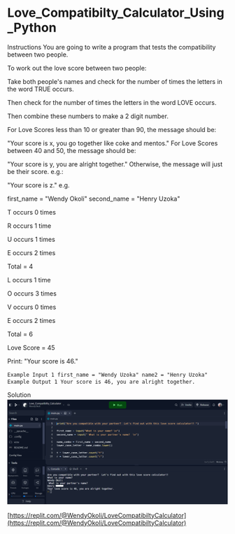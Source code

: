 # Love_Compatibilty_Calculator_Using_Python
Instructions
You are going to write a program that tests the compatibility between two people.

To work out the love score between two people:

Take both people's names and check for the number of times the letters in the word TRUE occurs.

Then check for the number of times the letters in the word LOVE occurs.

Then combine these numbers to make a 2 digit number.

For Love Scores less than 10 or greater than 90, the message should be:

"Your score is x, you go together like coke and mentos." For Love Scores between 40 and 50, the message should be:

"Your score is y, you are alright together." Otherwise, the message will just be their score. e.g.:

"Your score is z." e.g.

first_name = "Wendy Okoli" second_name = "Henry Uzoka"

T occurs 0 times

R occurs 1 time

U occurs 1 times

E occurs 2 times

Total = 4

L occurs 1 time

O occurs 3 times

V occurs 0 times

E occurs 2 times

Total = 6

Love Score = 45

Print: "Your score is 46."


```
Example Input 1 first_name = "Wendy Uzoka" name2 = "Henry Uzoka" 
Example Output 1 Your score is 46, you are alright together. 
```


Solution
![How your code should look](https://github.com/WendyOkoli/Love_Compatibilty_Calculator_Using_Python/blob/main/Images/Love_Compatibility_Calculator.png)




[https://replit.com/@WendyOkoli/LoveCompatibiltyCalculator](https://replit.com/@WendyOkoli/LoveCompatibiltyCalculator)


